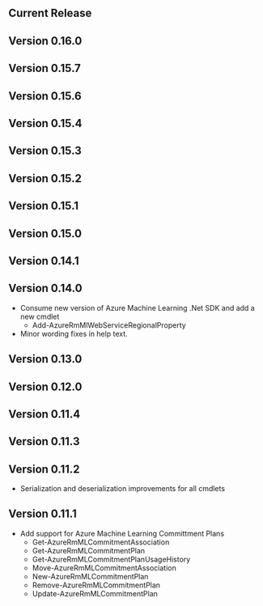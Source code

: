 ﻿<!--
    Please leave this section at the top of the change log.

    Changes for the current release should go under the section titled "Current Release", and should adhere to the following format:

    ## Current Release
    * Overview of change #1
        - Additional information about change #1
    * Overview of change #2
        - Additional information about change #2
        - Additional information about change #2
    * Overview of change #3
    * Overview of change #4
        - Additional information about change #4

    ## YYYY.MM.DD - Version X.Y.Z (Previous Release)
    * Overview of change #1
        - Additional information about change #1
-->
## Current Release

## Version 0.16.0

## Version 0.15.7

## Version 0.15.6

## Version 0.15.4

## Version 0.15.3

## Version 0.15.2

## Version 0.15.1

## Version 0.15.0

## Version 0.14.1

## Version 0.14.0
* Consume new version of Azure Machine Learning .Net SDK and add a new cmdlet
    - Add-AzureRmMlWebServiceRegionalProperty 
* Minor wording fixes in help text.

## Version 0.13.0

## Version 0.12.0

## Version 0.11.4

## Version 0.11.3

## Version 0.11.2
* Serialization and deserialization improvements for all cmdlets

## Version 0.11.1
* Add support for Azure Machine Learning Committment Plans
    - Get-AzureRmMLCommitmentAssociation
    - Get-AzureRmMLCommitmentPlan
    - Get-AzureRmMLCommitmentPlanUsageHistory
    - Move-AzureRmMLCommitmentAssociation
    - New-AzureRmMLCommitmentPlan
    - Remove-AzureRmMLCommitmentPlan
    - Update-AzureRmMLCommitmentPlan